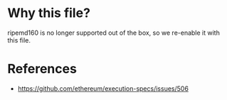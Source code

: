 # Why this file?

ripemd160 is no longer supported out of the box, so we re-enable it with this file.


# References
* https://github.com/ethereum/execution-specs/issues/506
